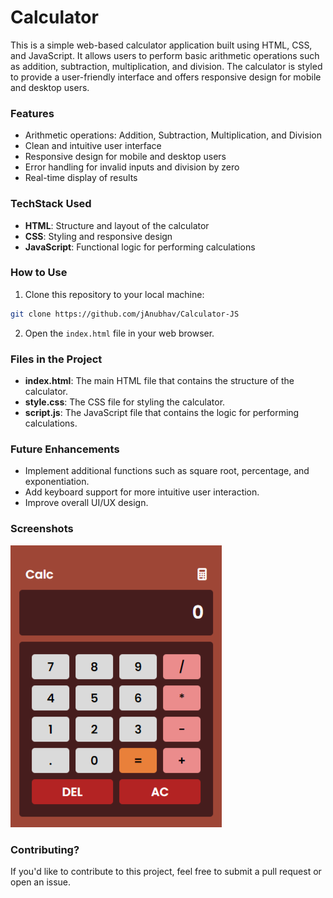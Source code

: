 # Calculator
This is a simple web-based calculator application built using HTML, CSS, and JavaScript. It allows users to perform basic arithmetic operations such as addition, subtraction, multiplication, and division. The calculator is styled to provide a user-friendly interface and offers responsive design for mobile and desktop users.

### Features
- Arithmetic operations: Addition, Subtraction, Multiplication, and Division
- Clean and intuitive user interface
- Responsive design for mobile and desktop users
- Error handling for invalid inputs and division by zero
- Real-time display of results

 ### TechStack Used
- **HTML**: Structure and layout of the calculator
- **CSS**: Styling and responsive design
- **JavaScript**: Functional logic for performing calculations

### How to Use
1. Clone this repository to your local machine:
``` bash
git clone https://github.com/jAnubhav/Calculator-JS
```
2. Open the `index.html` file in your web browser.

### Files in the Project
- **index.html**: The main HTML file that contains the structure of the calculator.
- **style.css**: The CSS file for styling the calculator.
- **script.js**: The JavaScript file that contains the logic for performing calculations.

### Future Enhancements
- Implement additional functions such as square root, percentage, and exponentiation.
- Add keyboard support for more intuitive user interaction.
- Improve overall UI/UX design.

### Screenshots
![Sample Display](./img/sample.png)

### Contributing?
If you'd like to contribute to this project, feel free to submit a pull request or open an issue.
